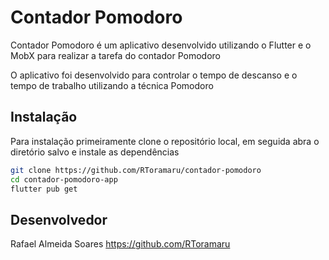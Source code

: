 # Contador Pomodoro


Contador Pomodoro é um aplicativo desenvolvido utilizando o Flutter e o MobX para realizar a tarefa do contador Pomodoro

O aplicativo foi desenvolvido para controlar o tempo de descanso e o tempo de trabalho utilizando a técnica Pomodoro


## Instalação

Para instalação primeiramente clone o repositório local, em seguida abra o diretório salvo e instale as dependências

```sh
git clone https://github.com/RToramaru/contador-pomodoro
cd contador-pomodoro-app
flutter pub get
```

## Desenvolvedor

Rafael Almeida Soares https://github.com/RToramaru
